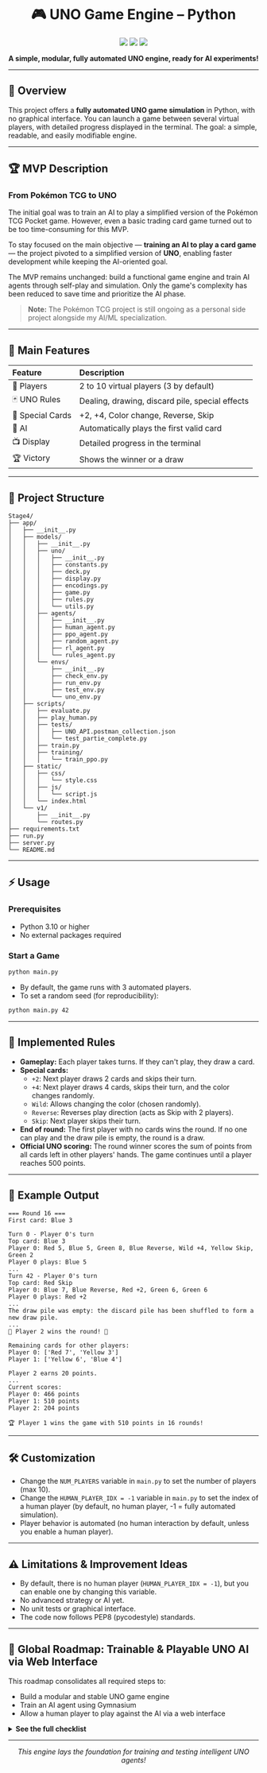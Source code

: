 <h1 align="center">🎮 UNO Game Engine – Python</h1>

<p align="center">
  <img src="https://img.shields.io/badge/Python-3.10%2B-blue?logo=python" />
  <img src="https://img.shields.io/badge/License-MIT-green" />
  <img src="https://img.shields.io/badge/Status-Automated%20Simulation-orange" />
</p>

<p align="center">
  <b>A simple, modular, fully automated UNO engine, ready for AI experiments!</b>
</p>

---

## 🚀 Overview

This project offers a **fully automated UNO game simulation** in Python, with no graphical interface. You can launch a game between several virtual players, with detailed progress displayed in the terminal. The goal: a simple, readable, and easily modifiable engine.

---

## 🏆 MVP Description

### From Pokémon TCG to UNO

The initial goal was to train an AI to play a simplified version of the Pokémon TCG Pocket game. However, even a basic trading card game turned out to be too time-consuming for this MVP.

To stay focused on the main objective — **training an AI to play a card game** — the project pivoted to a simplified version of **UNO**, enabling faster development while keeping the AI-oriented goal.

The MVP remains unchanged: build a functional game engine and train AI agents through self-play and simulation. Only the game's complexity has been reduced to save time and prioritize the AI phase.

> **Note:** The Pokémon TCG project is still ongoing as a personal side project alongside my AI/ML specialization.

---

## 🧩 Main Features

| Feature         | Description                                              |
|:--------------- |:--------------------------------------------------------|
| 👥 Players      | 2 to 10 virtual players (3 by default)                   |
| 🃏 UNO Rules    | Dealing, drawing, discard pile, special effects          |
| 🔄 Special Cards| +2, +4, Color change, Reverse, Skip                      |
| 🤖 AI           | Automatically plays the first valid card                 |
| 📺 Display      | Detailed progress in the terminal                        |
| 🏆 Victory      | Shows the winner or a draw                               |

---

## 📁 Project Structure

```
Stage4/
├── app/
│   ├── __init__.py
│   ├── models/
│   │   ├── __init__.py
│   │   ├── uno/
│   │   │   ├── __init__.py
│   │   │   ├── constants.py
│   │   │   ├── deck.py
│   │   │   ├── display.py
│   │   │   ├── encodings.py
│   │   │   ├── game.py
│   │   │   ├── rules.py
│   │   │   └── utils.py
│   │   ├── agents/
│   │   │   ├── __init__.py
│   │   │   ├── human_agent.py
│   │   │   ├── ppo_agent.py
│   │   │   ├── random_agent.py
│   │   │   ├── rl_agent.py
│   │   │   └── rules_agent.py
│   │   └── envs/
│   │       ├── __init__.py
│   │       ├── check_env.py
│   │       ├── run_env.py
│   │       ├── test_env.py
│   │       └── uno_env.py
│   ├── scripts/
│   │   ├── evaluate.py
│   │   ├── play_human.py
│   │   ├── tests/
│   │   │   ├── UNO_API.postman_collection.json
│   │   │   └── test_partie_complete.py
│   │   ├── train.py
│   │   ├── training/
│   │   │   └── train_ppo.py
│   ├── static/
│   │   ├── css/
│   │   │   └── style.css
│   │   ├── js/
│   │   │   └── script.js
│   │   └── index.html
│   └── v1/
│       ├── __init__.py
│       └── routes.py
├── requirements.txt
├── run.py
├── server.py
└── README.md
```

---

## ⚡️ Usage

### Prerequisites

- Python 3.10 or higher
- No external packages required

### Start a Game

```bash
python main.py
```

- By default, the game runs with 3 automated players.
- To set a random seed (for reproducibility):

```bash
python main.py 42
```

---

## 📜 Implemented Rules

- **Gameplay:** Each player takes turns. If they can't play, they draw a card.
- **Special cards:**
  - `+2`: Next player draws 2 cards and skips their turn.
  - `+4`: Next player draws 4 cards, skips their turn, and the color changes randomly.
  - `Wild`: Allows changing the color (chosen randomly).
  - `Reverse`: Reverses play direction (acts as Skip with 2 players).
  - `Skip`: Next player skips their turn.
- **End of round:** The first player with no cards wins the round. If no one can play and the draw pile is empty, the round is a draw.
- **Official UNO scoring:** The round winner scores the sum of points from all cards left in other players' hands. The game continues until a player reaches 500 points.

---

## 🎲 Example Output

```
=== Round 16 ===
First card: Blue 3

Turn 0 - Player 0's turn
Top card: Blue 3
Player 0: Red 5, Blue 5, Green 8, Blue Reverse, Wild +4, Yellow Skip, Green 2
Player 0 plays: Blue 5
...
Turn 42 - Player 0's turn
Top card: Red Skip
Player 0: Blue 7, Blue Reverse, Red +2, Green 6, Green 6
Player 0 plays: Red +2
...
The draw pile was empty: the discard pile has been shuffled to form a new draw pile.
...
🎉 Player 2 wins the round! 🎉

Remaining cards for other players:
Player 0: ['Red 7', 'Yellow 3']
Player 1: ['Yellow 6', 'Blue 4']

Player 2 earns 20 points.
...
Current scores:
Player 0: 466 points
Player 1: 510 points
Player 2: 204 points

🏆 Player 1 wins the game with 510 points in 16 rounds!
```

---

## 🛠️ Customization

- Change the `NUM_PLAYERS` variable in `main.py` to set the number of players (max 10).
- Change the `HUMAN_PLAYER_IDX = -1` variable in `main.py` to set the index of a human player (by default, no human player, -1 = fully automated simulation).
- Player behavior is automated (no human interaction by default, unless you enable a human player).

---

## ⚠️ Limitations & Improvement Ideas

- By default, there is no human player (`HUMAN_PLAYER_IDX = -1`), but you can enable one by changing this variable.
- No advanced strategy or AI yet.
- No unit tests or graphical interface.
- The code now follows PEP8 (pycodestyle) standards.

---

## 🧠 Global Roadmap: Trainable & Playable UNO AI via Web Interface

This roadmap consolidates all required steps to:
- Build a modular and stable UNO game engine
- Train an AI agent using Gymnasium
- Allow a human player to play against the AI via a web interface

<details>
<summary><b>See the full checklist</b></summary>

### ✅ 1. Stabilize the Game Engine

- [x] Refactor game logic into a `Game` class
- [x] Handle all special effects: +2, +4, Wild, Reverse, Skip
- [x] Implement official scoring (end at 500 points, scoreboard, round accumulation)
- [x] Support multiple autonomous agents
- [ ] Refactor each special effect into a dedicated method
- [ ] Add basic unit tests for card effects
- [ ] Add a `verbose=False` mode to disable printouts
- [ ] Support fast simulation mode (no `input()`, no `print()`)

### 🤖 2. Implement AI Agents

- [ ] Create an abstract `Agent` or `BaseAgent` class with `choose_action(game_state)`
- [x] Implement `HumanAgent` (console-based)
- [x] Implement `RandomAgent`
- [x] Implement `RuleBasedAgent`
- [ ] Implement `RLAgent` (based on a trained model)
- [ ] Ensure all agents follow the same interface
- [ ] Assign an agent instance per player (`self.agents = [...]`)

### 🧩 3. Encode Game State and Actions

- [x] Implement `encode_state(game_state)` → vector/tensor
- [x] Define `action_space` (playable cards + draw)
- [x] Implement `decode_action(index)`
- [x] Implement consistent `observation_space`
- [x] Support encoding of `top_card`, `hand`, `nb_cards_others`, etc.

### 🔁 4. Gymnasium Environment `UnoEnv`

- [x] Implement `reset()` and `step()` with observation, reward, done, info
- [x] Handle `done=True` at end of round
- [ ] Integrate a reward function:
  - Win: +1 / Loss: -1
  - Turn penalty: -0.1
  - Optional: rewards for strategic moves
- [ ] Test environment thoroughly with basic agents

### 📈 5. Simulation & Data Collection

- [ ] Implement a complete `run_episode()` method
- [ ] Log each `(state, action, reward, next_state, done)`
- [ ] Add batch simulation mode (e.g. 1000 games)
- [ ] Save episodes (Pickle / JSON)
- [ ] Add a step-by-step replay/debug tool

### 🏋️‍♂️ 6. Train AI Agent

- [ ] Implement a `train.py` script (DQN or similar)
- [ ] Support classic RL training loop
- [ ] Save and load models (`.pt` / `.pth`)
- [ ] Document the training pipeline (README or notebook)

### 🌐 7. Flask Backend Integration

- [ ] Create API routes:
  - `POST /start` – start a game
  - `POST /play` – send human action
  - `GET /state` – get current state
  - `GET /play-ai` – make AI play
- [ ] Manage session state between requests
- [ ] Return clean JSON for frontend

### 🖥️ 8. Web Interface (Frontend)

- [ ] Display player's hand (text or image)
- [ ] Add buttons to: play card, draw, pass
- [ ] Show current top card and color
- [ ] Display score and winner at round end
- [ ] Automatically show AI move after each human move

### 🧪 9. UX, Debug, Validation

- [ ] Add debug mode (`verbose`, logs)
- [ ] Display current turn clearly
- [ ] Validate player actions on client side
- [ ] Add replay support for saved episodes

### 🚀 10. Deployment

- [ ] Dockerize the full project
- [ ] Deploy to Render / Railway / Fly.io
- [ ] Prepare public demo (GitHub page, video, etc.)

---

</details>

---

<p align="center">
  <i>This engine lays the foundation for training and testing intelligent UNO agents!</i>
</p>
